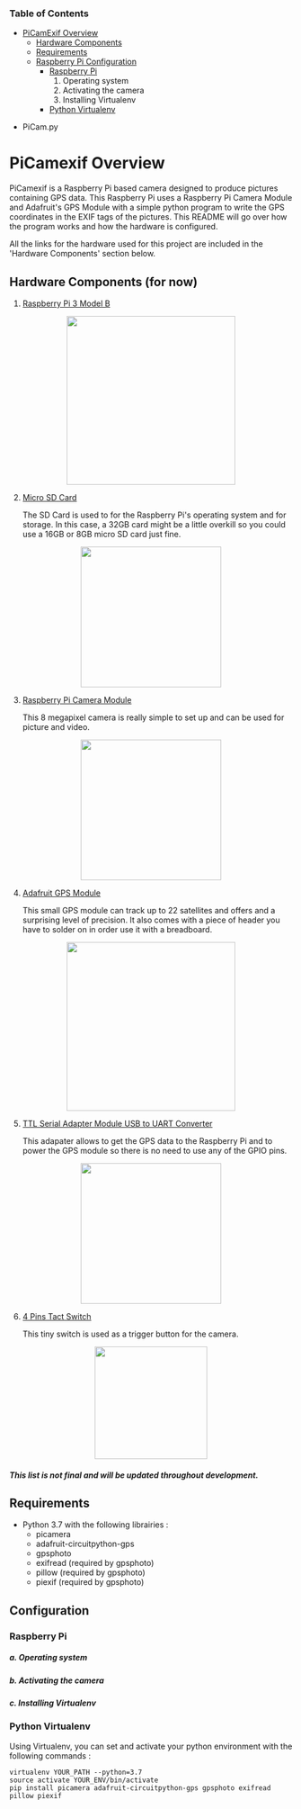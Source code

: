 ### Table of Contents
- [PiCamExif Overview](#PiCamexif-Overview)
  * [Hardware Components](#Hardware-Components-(for-now))
  * [Requirements](#Requirements)
  * [Raspberry Pi Configuration](#Raspberry-Pi-Configuration)
    * [Raspberry Pi](#Raspberry-Pi)
      1. Operating system
      2. Activating the camera
      3. Installing Virtualenv
    * [Python Virtualenv](#Python-Virtualenv)

* PiCam.py


# PiCamexif Overview
PiCamexif is a Raspberry Pi based camera designed to produce pictures containing GPS data. This Raspberry Pi uses a Raspberry Pi Camera Module and Adafruit's GPS Module with a simple python program to write the GPS coordinates in the EXIF tags of the pictures.
This README will go over how the program works and how the hardware is configured. 

All the links for the hardware used for this project are included in the 'Hardware Components' section below. 

## Hardware Components (for now)
1. [Raspberry Pi 3 Model B](https://www.raspberrypi.org/products/raspberry-pi-3-model-b/)

<p align="center">
  <img src="https://www.raspberrypi.org/homepage-9df4b/static/0ac033e17962a041a898d92057e60def/052d8/67d8fcc5b2796665a45f61a2e8a5bb7f10cdd3f5_raspberry-pi-3-1-1619x1080.jpg" width="300">
</p>

2. [Micro SD Card](https://www.samsung.com/us/computing/memory-storage/memory-cards/microsdhc-evo-plus-memory-card-w--adapter-32gb--2017-model--mb-mc32ga-am/)

    The SD Card is used to for the Raspberry Pi's operating system and for storage. In this case, a 32GB card might be a little overkill so you could use a 16GB or 8GB micro SD card just fine. 

<p align="center">
  <img src="https://image-us.samsung.com/SamsungUS/home/computing/memory-and-storage/memory-cards/pd/mb-mc32ga-am/gallery-v2/MB-MC32GA_001_Front_red.jpg?$product-details-jpg$" width="250">
</p>

3. [Raspberry Pi Camera Module](https://www.raspberrypi.org/products/camera-module-v2/)

    This 8 megapixel camera is really simple to set up and can be used for picture and video.

<p align="center">
  <img src="https://ae01.alicdn.com/kf/HTB1UmwlgwMPMeJjy1Xbq6AwxVXar/Raspberry-Pi-Camera-Module-V2-Original-RPI-3-Camera-Official-camera-V2-8MP-1080P30.jpg" width="250">
</p>

4. [Adafruit GPS Module](https://www.adafruit.com/product/746)

    This small GPS module can track up to 22 satellites and offers and a surprising level of precision. It also comes with a piece of header you have to solder on in order use it with a breadboard.

<p align="center">
  <img src="https://external-content.duckduckgo.com/iu/?u=http%3A%2F%2Fimages.esellerpro.com%2F2457%2FI%2F31%2Fadafruit-ultimate-gps-breakout.jpg&f=1&nofb=1" width="300">
</p>

5. [TTL Serial Adapter Module USB to UART Converter](https://www.aliexpress.com/item/32774943192.html)

    This adapater allows to get the GPS data to the Raspberry Pi and to power the GPS module so there is no need to use any of the GPIO pins.

<p align="center">
  <img src="https://external-content.duckduckgo.com/iu/?u=http%3A%2F%2Fimg.dxcdn.com%2Fproductimages%2Fsku_443779_1.jpg&f=1&nofb=1" width="250">
</p>

6. [4 Pins Tact Switch](https://grobotronics.com/tact-switch-6x6mm-5mm-4pins.html)

    This tiny switch is used as a trigger button for the camera.

<p align="center">
  <img src="https://grobotronics.com/images/thumbnails/350/350/detailed/1/Tact_Switch__48812_zoom.jpg" width="200">
</p>

##### This list is not final and will be updated throughout development.

## Requirements
* Python 3.7 with the following librairies :
  - picamera
  - adafruit-circuitpython-gps
  - gpsphoto
  - exifread (required by gpsphoto)
  - pillow (required by gpsphoto)
  - piexif (required by gpsphoto)
  
## Configuration

### Raspberry Pi

##### a. Operating system

##### b. Activating the camera

##### c. Installing Virtualenv

### Python Virtualenv
Using Virtualenv, you can set and activate your python environment with the following commands :
```shell
virtualenv YOUR_PATH --python=3.7
source activate YOUR_ENV/bin/activate
pip install picamera adafruit-circuitpython-gps gpsphoto exifread pillow piexif
```
